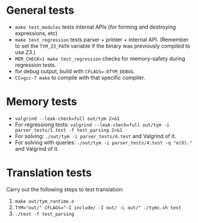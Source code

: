 # General tests
* `make test_modules` tests internal APIs (for forming and destroying expressions, etc)
* `make test_regression` tests parser + printer + internal API. (Remember to set the `TYM_Z3_PATH` variable if the binary was previously compiled to use Z3.)
* `MEM_CHECK=1 make test_regression` checks for memory-safety during regression tests.
* for debug output, build with `CFLAGS=-DTYM_DEBUG`.
* `CC=gcc-7 make` to compile with that specific compiler.

# Memory tests
* `valgrind --leak-check=full out/tym 2>&1`
* For regressiong tests: `valgrind --leak-check=full out/tym -i parser_tests/1.test -f test_parsing 2>&1`
* For solving: `./out/tym -i parser_tests/4.test` and Valgrind of it.
* For solving with queries: `./out/tym -i parser_tests/4.test -q "e(X)."` and Valgrind of it.

# Translation tests
Carry out the following steps to test translation:
1. `make out/tym_runtime.o`
2. `TYM="out/" CFLAGS="-I include/ -I out/ -L out/" ./tymc.sh test`
3. `./test -f test_parsing`
